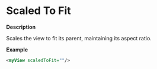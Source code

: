 # Scaled To Fit

**Description**

Scales the view to fit its parent, maintaining its aspect ratio.

**Example**

```xml
<myView scaledToFit=""/>
```
